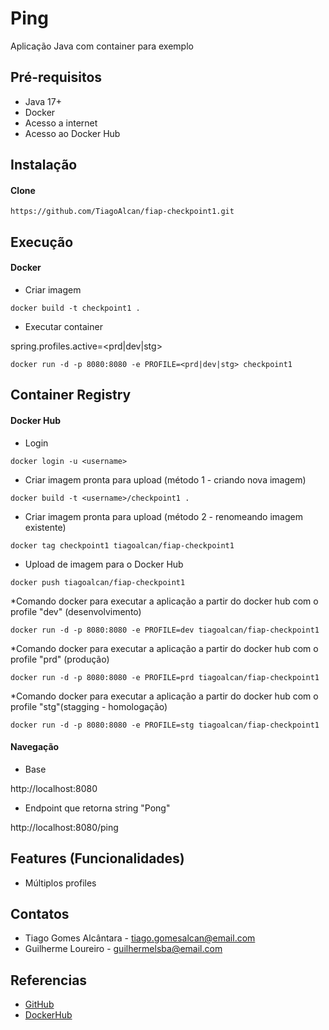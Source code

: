 # Ping

Aplicação Java com container para exemplo

## Pré-requisitos

- Java 17+
- Docker 
- Acesso a internet
- Acesso ao Docker Hub

## Instalação

#### Clone

```
https://github.com/TiagoAlcan/fiap-checkpoint1.git
```

## Execução


#### Docker

* Criar imagem

```
docker build -t checkpoint1 .
```

* Executar container

spring.profiles.active=<prd|dev|stg>

```
docker run -d -p 8080:8080 -e PROFILE=<prd|dev|stg> checkpoint1
```

## Container Registry


#### Docker Hub

* Login

```
docker login -u <username>
```

* Criar imagem pronta para upload (método 1 - criando nova imagem)


```
docker build -t <username>/checkpoint1 .
```


* Criar imagem pronta para upload (método 2 - renomeando imagem existente)


```
docker tag checkpoint1 tiagoalcan/fiap-checkpoint1
```


* Upload de imagem para o Docker Hub


```
docker push tiagoalcan/fiap-checkpoint1 
```

*Comando docker para executar a aplicação a partir do docker hub com o profile "dev" (desenvolvimento)

```
docker run -d -p 8080:8080 -e PROFILE=dev tiagoalcan/fiap-checkpoint1 
```

*Comando docker para executar a aplicação a partir do docker hub com o profile "prd" (produção)

```
docker run -d -p 8080:8080 -e PROFILE=prd tiagoalcan/fiap-checkpoint1 
```

*Comando docker para executar a aplicação a partir do docker hub com o profile "stg"(stagging - homologação)

```
docker run -d -p 8080:8080 -e PROFILE=stg tiagoalcan/fiap-checkpoint1  
```

#### Navegação

- Base

http://localhost:8080

- Endpoint que retorna string "Pong"

http://localhost:8080/ping 


## Features (Funcionalidades)

- Múltiplos profiles

## Contatos

- Tiago Gomes Alcântara - tiago.gomesalcan@email.com
- Guilherme Loureiro - guilhermelsba@email.com

## Referencias

 - [GitHub](https://github.com/TiagoAlcan)
 - [DockerHub](https://hub.docker.com/u/tiagoalcan)